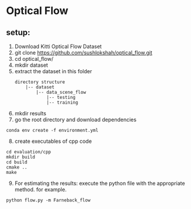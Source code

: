 # Optical Flow

## setup:
1. Download Kitti Optical Flow Dataset
2. git clone https://github.com/sushlokshah/optical_flow.git
3. cd optical_flow/
4. mkdir dataset
5. extract the dataset in this folder
    ```
    directory structure
        |-- dataset
            |-- data_scene_flow
                |-- testing
                |-- training
    ```
6. mkdir results
7. go the root directory and download dependencies
```
conda env create -f environment.yml
```
8. create executables of cpp code
```
cd evaluation/cpp
mkdir build
cd build
cmake ..
make
```
9. For estimating the results: execute the python file with the appropriate method.
for example.
```
python flow.py -m Farneback_flow
```